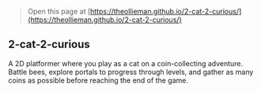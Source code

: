  


> Open this page at [https://theollieman.github.io/2-cat-2-curious/](https://theollieman.github.io/2-cat-2-curious/)

## 2-cat-2-curious

A 2D platformer where you play as a cat on a coin-collecting adventure. Battle bees, explore portals to progress through levels, and gather as many coins as possible before reaching the end of the game.


